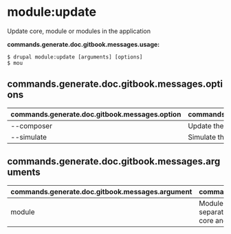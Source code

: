 # module:update
Update core, module or modules in the application

**commands.generate.doc.gitbook.messages.usage:**
```
$ drupal module:update [arguments] [options]
$ mou  
```

## commands.generate.doc.gitbook.messages.options
commands.generate.doc.gitbook.messages.option | commands.generate.doc.gitbook.messages.details
-------|-------------
--composer | Update the module using Composer
--simulate | Simulate the update process with Composer

## commands.generate.doc.gitbook.messages.arguments
commands.generate.doc.gitbook.messages.argument | commands.generate.doc.gitbook.messages.details
---------|-------------
module | Module or modules to be updated should be separated by a space. Leave empty for updating the core and all your modules managed by Composer.
